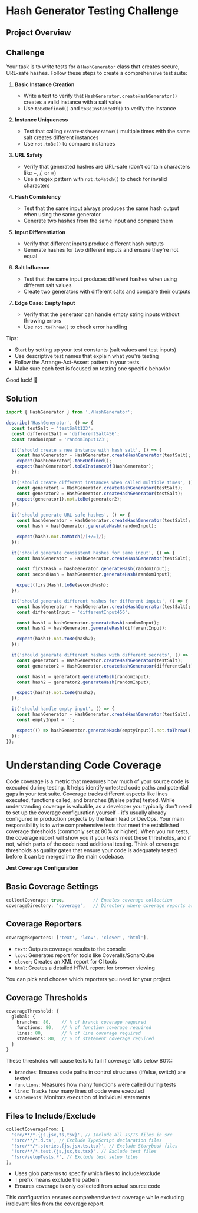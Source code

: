 # Hash Generator Testing Challenge

## Project Overview

## Challenge

Your task is to write tests for a `HashGenerator` class that creates secure, URL-safe hashes. Follow these steps to create a comprehensive test suite:

1. **Basic Instance Creation**

   - Write a test to verify that `HashGenerator.createHashGenerator()` creates a valid instance with a salt value
   - Use `toBeDefined()` and `toBeInstanceOf()` to verify the instance

2. **Instance Uniqueness**

   - Test that calling `createHashGenerator()` multiple times with the same salt creates different instances
   - Use `not.toBe()` to compare instances

3. **URL Safety**

   - Verify that generated hashes are URL-safe (don't contain characters like +, /, or =)
   - Use a regex pattern with `not.toMatch()` to check for invalid characters

4. **Hash Consistency**

   - Test that the same input always produces the same hash output when using the same generator
   - Generate two hashes from the same input and compare them

5. **Input Differentiation**

   - Verify that different inputs produce different hash outputs
   - Generate hashes for two different inputs and ensure they're not equal

6. **Salt Influence**

   - Test that the same input produces different hashes when using different salt values
   - Create two generators with different salts and compare their outputs

7. **Edge Case: Empty Input**
   - Verify that the generator can handle empty string inputs without throwing errors
   - Use `not.toThrow()` to check error handling

Tips:

- Start by setting up your test constants (salt values and test inputs)
- Use descriptive test names that explain what you're testing
- Follow the Arrange-Act-Assert pattern in your tests
- Make sure each test is focused on testing one specific behavior

Good luck! 🚀

## Solution

```ts
import { HashGenerator } from './HashGenerator';

describe('HashGenerator', () => {
  const testSalt = 'testSalt123';
  const differentSalt = 'differentSalt456';
  const randomInput = 'randomInput123';

  it('should create a new instance with hash salt', () => {
    const hashGenerator = HashGenerator.createHashGenerator(testSalt);
    expect(hashGenerator).toBeDefined();
    expect(hashGenerator).toBeInstanceOf(HashGenerator);
  });

  it('should create different instances when called multiple times', () => {
    const generator1 = HashGenerator.createHashGenerator(testSalt);
    const generator2 = HashGenerator.createHashGenerator(testSalt);
    expect(generator1).not.toBe(generator2);
  });

  it('should generate URL-safe hashes', () => {
    const hashGenerator = HashGenerator.createHashGenerator(testSalt);
    const hash = hashGenerator.generateHash(randomInput);

    expect(hash).not.toMatch(/[+/=]/);
  });

  it('should generate consistent hashes for same input', () => {
    const hashGenerator = HashGenerator.createHashGenerator(testSalt);

    const firstHash = hashGenerator.generateHash(randomInput);
    const secondHash = hashGenerator.generateHash(randomInput);

    expect(firstHash).toBe(secondHash);
  });

  it('should generate different hashes for different inputs', () => {
    const hashGenerator = HashGenerator.createHashGenerator(testSalt);
    const differentInput = 'differentInput456';

    const hash1 = hashGenerator.generateHash(randomInput);
    const hash2 = hashGenerator.generateHash(differentInput);

    expect(hash1).not.toBe(hash2);
  });

  it('should generate different hashes with different secrets', () => {
    const generator1 = HashGenerator.createHashGenerator(testSalt);
    const generator2 = HashGenerator.createHashGenerator(differentSalt);

    const hash1 = generator1.generateHash(randomInput);
    const hash2 = generator2.generateHash(randomInput);

    expect(hash1).not.toBe(hash2);
  });

  it('should handle empty input', () => {
    const hashGenerator = HashGenerator.createHashGenerator(testSalt);
    const emptyInput = '';

    expect(() => hashGenerator.generateHash(emptyInput)).not.toThrow();
  });
});
```

# Understanding Code Coverage

Code coverage is a metric that measures how much of your source code is executed during testing. It helps identify untested code paths and potential gaps in your test suite. Coverage tracks different aspects like lines executed, functions called, and branches (if/else paths) tested. While understanding coverage is valuable, as a developer you typically don't need to set up the coverage configuration yourself - it's usually already configured in production projects by the team lead or DevOps. Your main responsibility is to write comprehensive tests that meet the established coverage thresholds (commonly set at 80% or higher). When you run tests, the coverage report will show you if your tests meet these thresholds, and if not, which parts of the code need additional testing. Think of coverage thresholds as quality gates that ensure your code is adequately tested before it can be merged into the main codebase.

**Jest Coverage Configuration**

## Basic Coverage Settings

```typescript
collectCoverage: true,           // Enables coverage collection
coverageDirectory: 'coverage',   // Directory where coverage reports are saved
```

## Coverage Reporters

```typescript
coverageReporters: ['text', 'lcov', 'clover', 'html'],
```

- `text`: Outputs coverage results to the console
- `lcov`: Generates report for tools like Coveralls/SonarQube
- `clover`: Creates an XML report for CI tools
- `html`: Creates a detailed HTML report for browser viewing

You can pick and choose which reporters you need for your project.

## Coverage Thresholds

```typescript
coverageThreshold: {
  global: {
    branches: 80,    // % of branch coverage required
    functions: 80,   // % of function coverage required
    lines: 80,       // % of line coverage required
    statements: 80,  // % of statement coverage required
  }
}
```

These thresholds will cause tests to fail if coverage falls below 80%:

- `branches`: Ensures code paths in control structures (if/else, switch) are tested
- `functions`: Measures how many functions were called during tests
- `lines`: Tracks how many lines of code were executed
- `statements`: Monitors execution of individual statements

## Files to Include/Exclude

```typescript
collectCoverageFrom: [
  'src/**/*.{js,jsx,ts,tsx}', // Include all JS/TS files in src
  '!src/**/*.d.ts', // Exclude TypeScript declaration files
  '!src/**/*.stories.{js,jsx,ts,tsx}', // Exclude Storybook files
  '!src/**/*.test.{js,jsx,ts,tsx}', // Exclude test files
  '!src/setupTests.*', // Exclude test setup files
];
```

- Uses glob patterns to specify which files to include/exclude
- `!` prefix means exclude the pattern
- Ensures coverage is only collected from actual source code

This configuration ensures comprehensive test coverage while excluding irrelevant files from the coverage report.
